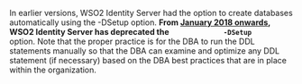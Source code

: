 In earlier versions, WSO2 Identity Server had the option to create databases automatically using the 
-DSetup option.  **From [January 2018 onwards](https://wso2.com/products/carbon/release-matrix/), 
WSO2 Identity Server has deprecated the `              -DSetup             `** option.
Note that the proper practice is for the DBA to run the DDL statements manually so that the DBA
can examine and optimize any DDL statement (if necessary) based on the DBA best practices that are in
place within the organization.  